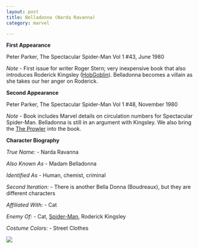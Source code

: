 ```yaml
---
layout: post
title: Belladonna (Narda Ravanna)
category: marvel

---
```


**First Appearance**

Peter Parker, The Spectacular Spider-Man Vol 1 #43, June 1980

*Note* - First issue for writer Roger Stern; very inexpensive book that also introduces Roderick Kingsley (<a href="http://comicfirsts.com/marvel/hobgoblin.html">HobGoblin</a>).  Belladonna becomes a villain as she takes our her anger on Roderick.

**Second Appearance**

Peter Parker, The Spectacular Spider-Man Vol 1 #48, November 1980

*Note* - Book includes Marvel details on circulation numbers for Spectacular Spider-Man.  Belladonna is still in an argument with Kingsley.  We also bring the <a href="http://comicfirsts.com/marvel/the-prowler.html">The Prowler</a> into the book.

**Character Biography**

*True Name:* - Narda Ravanna

*Also Known As* - Madam Belladonna

*Identified As* - Human, chemist, criminal

*Second Iteration:* - There is another Bella Donna (Boudreaux), but they are different characters

*Affiliated With:* - Cat

*Enemy Of:* - Cat, <a href="http://comicfirsts.com/marvel/spider-man.html">Spider-Man</a>, Roderick Kingsley

*Costume Colors:* - Street Clothes

<img src="http://comicfirsts.com/images/marvel/spectacular-spider-man-issue-43.jpg">
